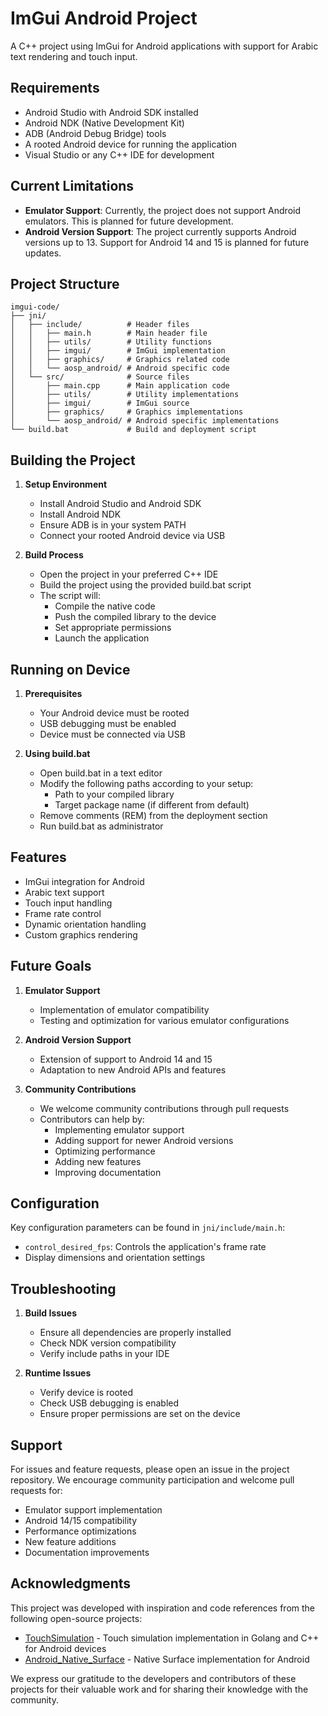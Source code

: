 # ImGui Android Project

A C++ project using ImGui for Android applications with support for Arabic text rendering and touch input.

## Requirements

- Android Studio with Android SDK installed
- Android NDK (Native Development Kit)
- ADB (Android Debug Bridge) tools
- A rooted Android device for running the application
- Visual Studio or any C++ IDE for development

## Current Limitations

- **Emulator Support**: Currently, the project does not support Android emulators. This is planned for future development.
- **Android Version Support**: The project currently supports Android versions up to 13. Support for Android 14 and 15 is planned for future updates.

## Project Structure

```
imgui-code/
├── jni/
│   ├── include/          # Header files
│   │   ├── main.h        # Main header file
│   │   ├── utils/        # Utility functions
│   │   ├── imgui/        # ImGui implementation
│   │   ├── graphics/     # Graphics related code
│   │   └── aosp_android/ # Android specific code
│   └── src/              # Source files
│       ├── main.cpp      # Main application code
│       ├── utils/        # Utility implementations
│       ├── imgui/        # ImGui source
│       ├── graphics/     # Graphics implementations
│       └── aosp_android/ # Android specific implementations
└── build.bat             # Build and deployment script
```

## Building the Project

1. **Setup Environment**
   - Install Android Studio and Android SDK
   - Install Android NDK
   - Ensure ADB is in your system PATH
   - Connect your rooted Android device via USB

2. **Build Process**
   - Open the project in your preferred C++ IDE
   - Build the project using the provided build.bat script
   - The script will:
     - Compile the native code
     - Push the compiled library to the device
     - Set appropriate permissions
     - Launch the application

## Running on Device

1. **Prerequisites**
   - Your Android device must be rooted
   - USB debugging must be enabled
   - Device must be connected via USB

2. **Using build.bat**
   - Open build.bat in a text editor
   - Modify the following paths according to your setup:
     - Path to your compiled library
     - Target package name (if different from default)
   - Remove comments (REM) from the deployment section
   - Run build.bat as administrator

## Features

- ImGui integration for Android
- Arabic text support
- Touch input handling
- Frame rate control
- Dynamic orientation handling
- Custom graphics rendering

## Future Goals

1. **Emulator Support**
   - Implementation of emulator compatibility
   - Testing and optimization for various emulator configurations

2. **Android Version Support**
   - Extension of support to Android 14 and 15
   - Adaptation to new Android APIs and features

3. **Community Contributions**
   - We welcome community contributions through pull requests
   - Contributors can help by:
     - Implementing emulator support
     - Adding support for newer Android versions
     - Optimizing performance
     - Adding new features
     - Improving documentation

## Configuration

Key configuration parameters can be found in `jni/include/main.h`:
- `control_desired_fps`: Controls the application's frame rate
- Display dimensions and orientation settings

## Troubleshooting

1. **Build Issues**
   - Ensure all dependencies are properly installed
   - Check NDK version compatibility
   - Verify include paths in your IDE

2. **Runtime Issues**
   - Verify device is rooted
   - Check USB debugging is enabled
   - Ensure proper permissions are set on the device

## Support

For issues and feature requests, please open an issue in the project repository. We encourage community participation and welcome pull requests for:
- Emulator support implementation
- Android 14/15 compatibility
- Performance optimizations
- New feature additions
- Documentation improvements

## Acknowledgments

This project was developed with inspiration and code references from the following open-source projects:

- [TouchSimulation](https://github.com/kp7742/TouchSimulation) - Touch simulation implementation in Golang and C++ for Android devices
- [Android_Native_Surface](https://github.com/SsageParuders/Android_Native_Surface) - Native Surface implementation for Android

We express our gratitude to the developers and contributors of these projects for their valuable work and for sharing their knowledge with the community.
